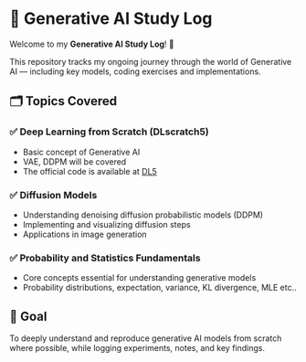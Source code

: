 # 🧠 Generative AI Study Log

Welcome to my **Generative AI Study Log**! 🚀

This repository tracks my ongoing journey through the world of Generative AI — including key models, coding exercises and implementations.

## 🗂️ Topics Covered

### ✅ Deep Learning from Scratch (DLscratch5)
- Basic concept of Generative AI
- VAE, DDPM will be covered
- The official code is available at [DL5](https://github.com/WegraLee/deep-learning-from-scratch-5/tree/main)

### ✅ Diffusion Models
- Understanding denoising diffusion probabilistic models (DDPM)
- Implementing and visualizing diffusion steps
- Applications in image generation

### ✅ Probability and Statistics Fundamentals
- Core concepts essential for understanding generative models
- Probability distributions, expectation, variance, KL divergence, MLE etc..

## 📌 Goal
To deeply understand and reproduce generative AI models from scratch where possible, while logging experiments, notes, and key findings.
